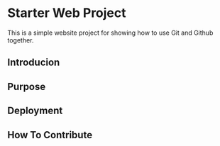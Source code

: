 # Starter Web Project

This is a simple website project for showing how to use Git and Github together.

## Introducion

## Purpose

## Deployment

## How To Contribute